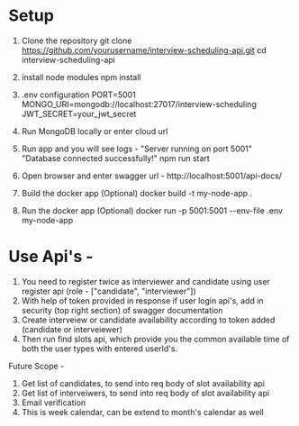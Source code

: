 # Setup
1. Clone the repository
git clone https://github.com/yourusername/interview-scheduling-api.git
cd interview-scheduling-api

2. install node modules
npm install

3. .env configuration
PORT=5001
MONGO_URI=mongodb://localhost:27017/interview-scheduling
JWT_SECRET=your_jwt_secret

4. Run MongoDB locally or enter cloud url

5. Run app and you will see logs - "Server running on port 5001" "Database connected successfully!"
npm run start

6. Open browser and enter swagger url -
http://localhost:5001/api-docs/


7. Build the docker app (Optional)
docker build -t my-node-app .

8. Run the docker app (Optional)
docker run -p 5001:5001 --env-file .env my-node-app


# Use Api's -

1. You need to register twice as interviewer and candidate using user register api (role - ["candidate", "interviewer"])
2. With help of token provided in response if user login api's, add in security (top right section) of swagger documentation
3. Create interveiew or candidate availability according to token added (candidate or interveiewer)
4. Then run find slots api, which provide you the common available time of both the user types with entered userId's.


Future Scope -

1. Get list of candidates, to send into req body of slot availability api
2. Get list of interveiwers, to send into req body of slot availability api
3. Email verification
4. This is week calendar, can be extend to month's calendar as well
